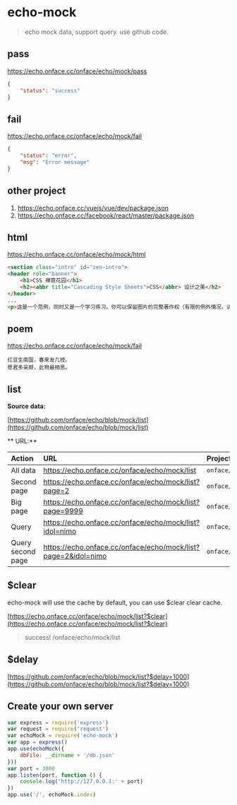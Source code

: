 # echo-mock

> echo mock data, support query. use github code.

## pass

https://echo.onface.cc/onface/echo/mock/pass

```json
{
	"status": "success"
}
```

## fail

https://echo.onface.cc/onface/echo/mock/fail


```json
{
	"status": "error",
	"msg": "Error message"
}
```

## other project

1. https://echo.onface.cc/vuejs/vue/dev/package.json
2. https://echo.onface.cc/facebook/react/master/package.json


## html

https://echo.onface.cc/onface/echo/mock/html

```html
<section class="intro" id="zen-intro">
<header role="banner">
	<h1>CSS 禅意花园</h1>
	<h2><abbr title="Cascading Style Sheets">CSS</abbr> 设计之美</h2>
</header>
...
<p>这是一个范例，同时又是一个学习练习。你可以保留图片的完整著作权（有限的例外情况，请参见 <a href="http://www.mezzoblue.com/zengarden/submit/guidelines/">投稿方针</a>），但是我们要求你使用 <a href="http://creativecommons.org/licenses/by-nc-sa/3.0/" title="查看禅意花园的许可信息。">与本站相同</a>的知识共享授权公开发布你的 <abbr title="Cascading Style Sheets">CSS</abbr> 作品，以便他人可以从中学习。</p>
````

## poem

https://echo.onface.cc/onface/echo/mock/fail

```
红豆生南国，春来发几枝。
愿君多采撷，此物最相思。
```

## list

**Source data:**

[https://github.com/onface/echo/blob/mock/list](https://github.com/onface/echo/blob/mock/list)

** URL:**

| Action | URL | Project | Branch | Path | Query |
| :---- | :------------- | :------------- | :------------- | :------------- | :--------------|
| All data | https://echo.onface.cc/onface/echo/mock/list       | `onface/echo`       | `mock`       |  `list`       | ``|
| Second page | https://echo.onface.cc/onface/echo/mock/list?page=2       | `onface/echo`       | `mock`       |  `list`       | `?page=2` |
| Big page | https://echo.onface.cc/onface/echo/mock/list?page=9999       | `onface/echo`       | `mock`       |  `list`       | `?page=999` |
| Query | https://echo.onface.cc/onface/echo/mock/list?idol=nimo       | `onface/echo`       | `mock`       |  `list`       | `?idol=nimo` |
| Query second page | https://echo.onface.cc/onface/echo/mock/list?page=2&idol=nimo       | `onface/echo`       | `mock`       |  `list`       | `?page=2&idol=nimo` |


## $clear

echo-mock will use the cache by default, you can use $clear clear cache.

[https://echo.onface.cc/onface/echo/mock/list?$clear](https://echo.onface.cc/onface/echo/mock/list?$clear)

> success! /onface/echo/mock/list

## $delay

[https://github.com/onface/echo/blob/mock/list?$delay=1000](https://github.com/onface/echo/blob/mock/list?$delay=1000)


## Create your own server

```js
var express = require('express')
var request = require('request')
var echoMock = require('echo-mock')
var app = express()
app.use(echoMock({
    dbFile: __dirname + '/db.json'
}))
var port = 3000
app.listen(port, function () {
    console.log('http://127.0.0.1:' + port)
})
app.use('/', echoMock.index)
```
